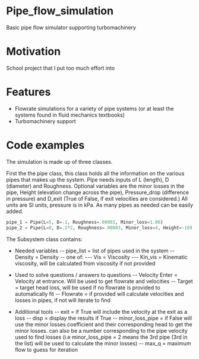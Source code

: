 # Pipe_flow_simulation
Basic pipe flow simulator supporting turbomachinery 

# Motivation 
School project that I put too much effort into 

# Features
- Flowrate simulations for a variety of pipe systems (or at least the systems found in fluid mechanics textbooks) 
- Turbomachinery support

# Code examples 

The simulation is made up of three classes. 

First the the pipe class, this class holds all the information on the various pipes that makes up the system. Pipe needs inputs of L (length), D (diameter) and Roughness. Optional variables are the minor losses in the pipe, Height (elevation change across the pipe), Pressure_drop (difference in pressure) and D_exit (True of False, if exit velocities are considered.) All units are SI units, pressure is in kPa. As many pipes as needed can be easily added. 

```Python
pipe_1 = Pipe(L=5, D=.1, Roughness=.00001, Minor_loss=1.06)
pipe_2 = Pipe(L=8, D=.2*2, Roughness=.00003, Minor_loss=4, Height=-10)
```

The Subsystem class contains: 
- Needed variables
-- pipe_list = list of pipes used in the system
-- Density = Density
-- one of:
--- Vis = Viscosity
--- Kin_vis = Kinematic viscosity, will be calculated from viscosity if not provided

- Used to solve questions / answers to questions
-- Velocity Enter = Velocity at entrance. Will be used to get flowrate and velocities
-- Target = target head loss, will be used if no flowrate is provided to automatically fit
-- Flowrate = if provided will calculate velocities and losses in pipes, if not will iterate to find

- Additional tools
-- exit = if True will include the velocity at the exit as a loss
-- disp = display the results if True
-- minor_loss_pipe = if False will use the minor losses coefficient and their corresponding head to get the minor losses. can also be a number corresponding to the pipe velocity used to find losses (i.e minor_loss_pipe = 2 means the 3rd pipe (3rd in the list) will be used to calculate the minor losses)
-- max_q = maximum flow to guess for iteration
